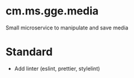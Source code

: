 # cm.ms.gge.media
Small microservice to manipulate and save media

# Standard
  - Add linter (eslint, prettier, stylelint)